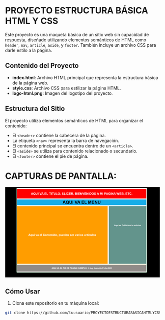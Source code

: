 # PROYECTO ESTRUCTURA BÁSICA HTML Y CSS

Este proyecto es una maqueta básica de un sitio web sin capacidad de respuesta, diseñado utilizando elementos semánticos de HTML como `header`, `nav`, `article`, `aside`, y `footer`. También incluye un archivo CSS para darle estilo a la página.

## Contenido del Proyecto

- **index.html**: Archivo HTML principal que representa la estructura básica de la página web.
- **style.css**: Archivo CSS para estilizar la página HTML.
- **logo-html.png**: Imagen del logotipo del proyecto.

## Estructura del Sitio

El proyecto utiliza elementos semánticos de HTML para organizar el contenido:

- El `<header>` contiene la cabecera de la página.
- La etiqueta `<nav>` representa la barra de navegación.
- El contenido principal se encuentra dentro de un `<article>`.
- El `<aside>` se utiliza para contenido relacionado o secundario.
- El `<footer>` contiene el pie de página.

# CAPTURAS DE PANTALLA:

![image](captura0.png)

## Cómo Usar

1. Clona este repositorio en tu máquina local:

```bash
git clone https://github.com/tuusuario/PROYECTOESTRUCTURABASICAHTMLYCSS.git
